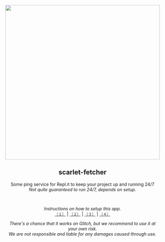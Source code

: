<div align="center">
  <img width="500" src="https://github.com/nexus-labs-ltd/scarlet-fetcher/blob/main/assets/banner_style.png?raw=true"/>
  
  <h2>scarlet-fetcher</h2>
  <p style="font-size: '10px'">
    Some ping service for Repl.it to keep your project up and running 24/7 </br>
    <i>Not quite guaranteed to run 24/7, depends on setup.</i>
  </p></br>
  
  <i style="font-size: '10px'">Instructions on how to setup this app.</i></br>
  <code><a href="">〘１〙</a></code> | <code><a href="">〘２〙</a></code> | <code><a href="">〘３〙</a></code> | <code><a href="">〘４〙</a></code>
  </br>
  
  <i style="font-size: '25px'">
    There's a chance that it works on Glitch, but we recommend to use it at your own risk. </br>
    We are not responsible and liable for any damages caused through use.
  </i>
</div>
